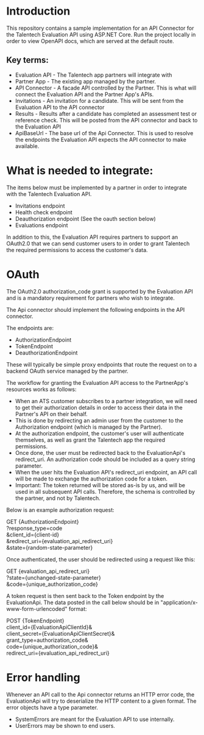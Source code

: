 # Introduction
This repository contains a sample implementation for an API Connector for the Talentech Evaluation API using ASP.NET Core. Run the project locally in order to view OpenAPI docs, which are served at the default route. 

Key terms:
----------
- Evaluation API - The Talentech app partners will integrate with
- Partner App - The existing app managed by the partner.
- API Connector - A facade API controlled by the Partner. This is what will connect the Evaluation API and the Partner App's APIs. 
- Invitations - An invitation for a candidate. This will be sent from the Evaluation API to the API connector
- Results - Results after a candidate has completed an assessment test or reference check. This will be posted from the API connector and back to the Evaluation API
- ApiBaseUrl - The base url of the Api Connector. This is used to resolve the endpoints the Evaluation API expects the API connector to make available.

# What is needed to integrate:
The items below must be implemented by a partner in order to integrate with the Talentech Evaluation API. 
- Invitations endpoint
- Health check endpoint
- Deauthorization endpoint (See the oauth section below)
- Evaluations endpoint

In addition to this, the Evaluation API requires partners to support an OAuth2.0 that we can send customer users to in order to grant Talentech the required permissions to access the customer's data.

# OAuth
The OAuth2.0 authorization_code grant is supported by the Evaluation API and is a mandatory requirement for partners who wish to integrate. 

The Api connector should implement the following endpoints in the API connector. 

The endpoints are:
- AuthorizationEndpoint 
- TokenEndpoint
- DeauthorizationEndpoint

These will typically be simple proxy endpoints that route the request on to a backend OAuth service managed by the partner. 

The workflow for granting the Evaluation API access to the PartnerApp's resources works as follows:

- When an ATS customer subscribes to a partner integration, we will need to get their authorization details in order to access their data in the Partner's API on their behalf. 
- This is done by redirecting an admin user from the customer to the Authorization endpoint (which is managed by the Partner).
- At the authorization endpoint, the customer's user will authenticate themselves, as well as grant the Talentech app the required permissions.
- Once done, the user must be redirected back to the EvaluationApi's redirect_uri. An authorization code should be included as a query string parameter.
- When the user hits the Evaluation API's redirect_uri endpoint, an API call will be made to exchange the authorization code for a token.
- Important: The token returned will be stored as-is by us, and will be used in all subsequent API calls. Therefore, the schema is controlled by the partner, and not by Talentech.

Below is an example authorization request:

GET {AuthorizationEndpoint}   
?response_type=code   
&client_id={client-id}   
&redirect_uri={evaluation_api_redirect_uri}   
&state={random-state-parameter}   

Once authenticated, the user should be redirected using a request like this:

GET {evaluation_api_redirect_uri}   
?state={unchanged-state-parameter}   
&code={unique_authorization_code}   

A token request is then sent back to the Token endpoint by the EvaluationApi. The data posted in the call below should be in "application/x-www-form-urlencoded" format:

POST {TokenEndpoint}   
client_id={EvaluationApiClientId}&   
client_secret={EvaluationApiClientSecret}&   
grant_type=authorization_code&   
code={unique_authorization_code}&   
redirect_uri={evaluation_api_redirect_uri}


# Error handling
Whenever an API call to the Api connector returns an HTTP error code, the EvaluationApi will try to deserialize the HTTP content to a given format. The error objects have a type parameter. 
- SystemErrors are meant for the Evaluation API to use internally.
- UserErrors may be shown to end users.

